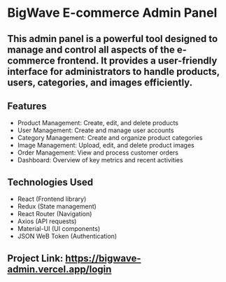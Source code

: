 # BigWave E-commerce Admin Panel

## This admin panel is a powerful tool designed to manage and control all aspects of the e-commerce frontend. It provides a user-friendly interface for administrators to handle products, users, categories, and images efficiently.

## Features

- Product Management: Create, edit, and delete products
- User Management: Create and manage user accounts
- Category Management: Create and organize product categories
- Image Management: Upload, edit, and delete product images
- Order Management: View and process customer orders
- Dashboard: Overview of key metrics and recent activities

## Technologies Used

- React (Frontend library)
- Redux (State management)
- React Router (Navigation)
- Axios (API requests)
- Material-UI (UI components)
- JSON WeB Token (Authentication)
 
 
 ## Project Link: https://bigwave-admin.vercel.app/login